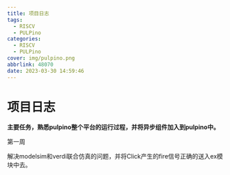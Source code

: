 ```yaml
---
title: 项目日志
tags:
  - RISCV
  - PULPino
categories:
  - RISCV
  - PULPino
cover: img/pulpino.png
abbrlink: 48070
date: 2023-03-30 14:59:46
---
```


# 项目日志

**主要任务，熟悉pulpino整个平台的运行过程，并将异步组件加入到pulpino中。**

第一周

​	解决modelsim和verdi联合仿真的问题，并将Click产生的fire信号正确的送入ex模块中去。
